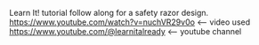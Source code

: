 Learn It! tutorial follow along for a safety razor design. 
https://www.youtube.com/watch?v=nuchVR29v0o <-- video used
https://www.youtube.com/@learnitalready <-- youtube channel
